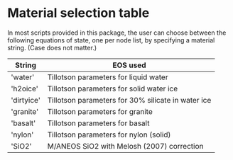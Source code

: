 Material selection table
==========================
In most scripts provided in this package, the user can choose between the
following equations of state, one per node list, by specifying a material
string. (Case does not matter.)


| String        |  EOS used
| --------------|----------------------------------------------------
| 'water'       |  Tillotson parameters for liquid water
| 'h2oice'      |  Tillotson parameters for solid water ice
| 'dirtyice'    |  Tillotson parameters for 30% silicate in water ice
| 'granite'     |  Tillotson parameters for granite
| 'basalt'      |  Tillotson parameters for basalt
| 'nylon'       |  Tillotson parameters for nylon (solid)
| 'SiO2'        |  M/ANEOS SiO2 with Melosh (2007) correction

